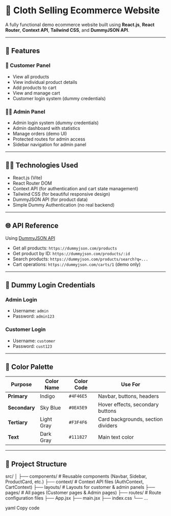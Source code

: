 # 🛒 Cloth Selling Ecommerce Website

A fully functional demo ecommerce website built using **React.js**, **React Router**, **Context API**, **Tailwind CSS**, and **DummyJSON API**.

---

## 🚀 Features

### 👨 Customer Panel

- View all products
- View individual product details
- Add products to cart
- View and manage cart
- Customer login system (dummy credentials)

### 👩‍💼 Admin Panel

- Admin login system (dummy credentials)
- Admin dashboard with statistics
- Manage orders (demo UI)
- Protected routes for admin access
- Sidebar navigation for admin panel

---

## 🧑‍💻 Technologies Used

- React.js (Vite)
- React Router DOM
- Context API (for authentication and cart state management)
- Tailwind CSS (for beautiful responsive design)
- DummyJSON API (for product data)
- Simple Dummy Authentication (no real backend)

---

## 🌐 API Reference

Using [DummyJSON API](https://dummyjson.com/)

- Get all products: `https://dummyjson.com/products`
- Get product by ID: `https://dummyjson.com/products/:id`
- Search products: `https://dummyjson.com/products/search?q=...`
- Cart operations: `https://dummyjson.com/carts/1` (demo only)

---

## 🔐 Dummy Login Credentials

### Admin Login

- Username: `admin`
- Password: `admin123`

### Customer Login

- Username: `customer`
- Password: `cust123`

---

## 🎨 Color Palette

| Purpose       | Color Name | Color Code | Use For                            |
| ------------- | ---------- | ---------- | ---------------------------------- |
| **Primary**   | Indigo     | `#4F46E5`  | Navbar, buttons, headers           |
| **Secondary** | Sky Blue   | `#0EA5E9`  | Hover effects, secondary buttons   |
| **Tertiary**  | Light Gray | `#F3F4F6`  | Card backgrounds, section dividers |
| **Text**      | Dark Gray  | `#111827`  | Main text color                    |

---

## 📂 Project Structure

src/
│
├── components/ # Reusable components (Navbar, Sidebar, ProductCard, etc.)
├── context/ # Context API files (AuthContext, CartContext)
├── layouts/ # Layouts for customer & admin panels
├── pages/ # All pages (Customer pages & Admin pages)
├── routes/ # Route configuration files
├── App.jsx
├── main.jsx
├── index.css
└── ...

yaml
Copy code
